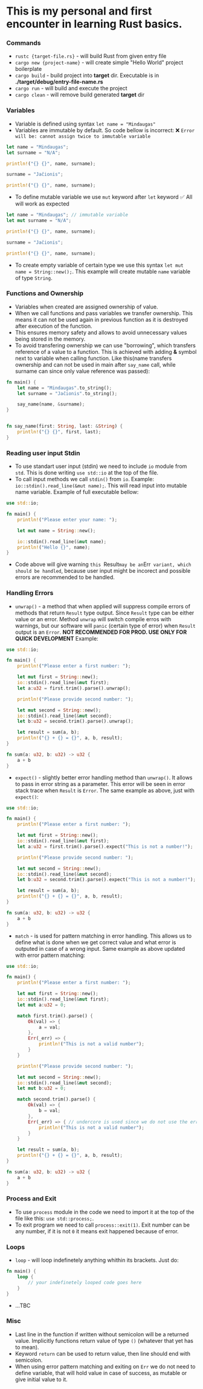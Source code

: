 # This is my personal and first encounter in learning Rust basics.

### Commands

- `rustc {target-file.rs}` - will build Rust from given entry file
- `cargo new {project-name}` - will create simple "Hello World" project boilerplate
- `cargo build` - build project into **target** dir. Executable is in **./target/debug/entry-file-name.rs**
- `cargo run` - will build and execute the project
- `cargo clean` - will remove build generated **target** dir

### Variables

- Variable is defined using syntax `let name = "Mindaugas"`
- Variables are immutable by default. So code bellow is incorrect:
  ❌ `Error will be: cannot assign twice to immutable variable`

```rust
let name = "Mindaugas";
let surname = "N/A";

println!("{} {}", name, surname);

surname = "Jačionis";

println!("{} {}", name, surname);
```

- To define mutable variable we use `mut` keyword after `let` keyword
  ✅ All will work as expected

```rust
let name = "Mindaugas"; // immutable variable
let mut surname = "N/A";

println!("{} {}", name, surname);

surname = "Jačionis";

println!("{} {}", name, surname);
```

- To create empty variable of certain type we use this syntax `let mut name = String::new();`. This example will create mutable `name` variable of type `String`.

### Functions and Ownership

- Variables when created are assigned ownership of value.
- When we call functions and pass variables we transfer ownership. This means it can not be used again in previous function as it is destroyed after execution of the function.
- This ensures memory safety and allows to avoid unnecessary values being stored in the memory.
- To avoid transfering ownership we can use "borrowing", which transfers reference of a value to a function. This is achieved with adding **&** symbol next to variable when calling function.
  Like this(name transfers ownership and can not be used in main after `say_name` call, while surname can since only value reference was passed):

```rust
fn main() {
    let name = "Mindaugas".to_string();
    let surname = "Jačionis".to_string();

    say_name(name, &surname);
}


fn say_name(first: String, last: &String) {
    println!("{} {}", first, last);
}
```

### Reading user input Stdin

- To use standart user input (stdin) we need to include `io` module from `std`. This is done writing `use std::io` at the top of the file.
- To call input methods we call `stdin()` from `io`. Example: `io::stdin().read_line(&mut name);`. This will read input into mutable name variable.
  Example of full executable bellow:

```rust
use std::io;

fn main() {
    println!("Please enter your name: ");

    let mut name = String::new();

    io::stdin().read_line(&mut name);
    println!("Hello {}", name);
}

```

- Code above will give warning `this `Result`may be an`Err` variant, which should be handled`, because user input might be incorect and possible errors are recommended to be handled.

### Handling Errors

- `unwrap()` - a method that when applied will suppress compile errors of methods that return `Result` type output. Since `Result` type can be either value or an error. Method `unwrap` will switch compile erros with warnings, but our software will `panic` (certain type of error) when `Result` output is an `Error`. **NOT RECOMMENDED FOR PROD. USE ONLY FOR QUICK DEVELOPMENT**
  Example:

```rust
use std::io;

fn main() {
    println!("Please enter a first number: ");

    let mut first = String::new();
    io::stdin().read_line(&mut first);
    let a:u32 = first.trim().parse().unwrap();

    println!("Please provide second number: ");

    let mut second = String::new();
    io::stdin().read_line(&mut second);
    let b:u32 = second.trim().parse().unwrap();

    let result = sum(a, b);
    println!("{} + {} = {}", a, b, result);
}

fn sum(a: u32, b: u32) -> u32 {
    a + b
}

```

- `expect()` - slightly better error handling method than `unwrap()`. It allows to pass in error string as a parameter. This error will be seen in error stack trace when `Result` is `Error`.
  The same example as above, just with `expect()`:

```rust
use std::io;

fn main() {
    println!("Please enter a first number: ");

    let mut first = String::new();
    io::stdin().read_line(&mut first);
    let a:u32 = first.trim().parse().expect("This is not a number!");

    println!("Please provide second number: ");

    let mut second = String::new();
    io::stdin().read_line(&mut second);
    let b:u32 = second.trim().parse().expect("This is not a number!");

    let result = sum(a, b);
    println!("{} + {} = {}", a, b, result);
}

fn sum(a: u32, b: u32) -> u32 {
    a + b
}
```

- `match` - is used for pattern matching in error handling. This allows us to define what is done when we get correct value and what error is outputed in case of a wrong input. Same example as above updated with error pattern matching:

```rust
use std::io;

fn main() {
    println!("Please enter a first number: ");

    let mut first = String::new();
    io::stdin().read_line(&mut first);
    let mut a:u32 = 0;

    match first.trim().parse() {
        Ok(val) => {
            a = val;
        },
        Err(_err) => {
            println!("This is not a valid number");
        }
    }

    println!("Please provide second number: ");

    let mut second = String::new();
    io::stdin().read_line(&mut second);
    let mut b:u32 = 0;

    match second.trim().parse() {
        Ok(val) => {
            b = val;
        },
        Err(_err) => { // undercore is used since we do not use the err value
            println!("This is not a valid number");
        }
    }

    let result = sum(a, b);
    println!("{} + {} = {}", a, b, result);
}

fn sum(a: u32, b: u32) -> u32 {
    a + b
}

```

### Process and Exit

- To use `process` module in the code we need to import it at the top of the file like this: `use std::process;`.
- To exit program we need to call `process::exit(1)`. Exit number can be any number, if it is not `0` it means exit happened because of error.

### Loops

- `loop` - will loop indefinetely anything whithin its brackets. Just do:

```rust
fn main() {
    loop {
        // your indefinetely looped code goes here
    }
}
```

- ...TBC

### Misc

- Last line in the function if written without semicolon will be a returned value. Implicitly functions return value of type `()` (whatever that yet has to mean).
- Keyword `return` can be used to return value, then line should end with semicolon.
- When using error pattern matching and exiting on `Err` we do not need to define variable, that will hold value in case of success, as mutable or give initial value to it.
